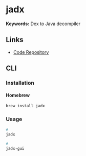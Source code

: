 # jadx

**Keywords:** Dex to Java decompiler

## Links

- [Code Repository](https://github.com/skylot/jadx)

## CLI

### Installation

#### Homebrew

```sh
brew install jadx
```

### Usage

```sh
#
jadx

#
jadx-gui
```
